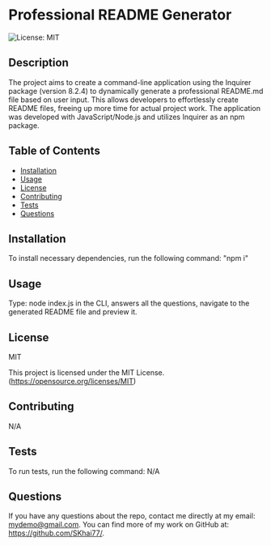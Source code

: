 
  # Professional README Generator 
  ![License: MIT](https://img.shields.io/badge/License-MIT-yellow.svg)

## Description
The project aims to create a command-line application using the Inquirer package (version 8.2.4) to dynamically generate a professional README.md file based on user input. This allows developers to effortlessly create README files, freeing up more time for actual project work. The application was developed with JavaScript/Node.js and utilizes Inquirer as an npm package. 


## Table of Contents

* [Installation](#installation)
* [Usage](#usage)
* [License](#license)
* [Contributing](#contributing)
* [Tests](#tests)
* [Questions](#questions)



## Installation
To install necessary dependencies, run the following command:
"npm i"


## Usage
Type: node index.js in the CLI, answers all the questions, navigate to the generated README file and preview it.


## License 
MIT 

This project is licensed under the MIT License.
(https://opensource.org/licenses/MIT)




## Contributing
N/A



## Tests

To run tests, run the following command:
N/A



## Questions

If you have any questions about the repo, contact me directly at my email:
mydemo@gmail.com. You can find more of my work on GitHub at: https://github.com/SKhai77/.

